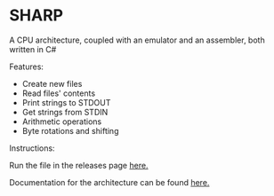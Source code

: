 # SHARP

A CPU architecture, coupled with an emulator and an assembler, both written in C#

Features:

*  Create new files
*  Read files' contents
*  Print strings to STDOUT
*  Get strings from STDIN
*  Arithmetic operations
*  Byte rotations and shifting

Instructions:

Run the file in the releases page [here.](https://gitlab.com/HALAVLUV/sharpboi/releases)

Documentation for the architecture can be found [here.](https://gitlab.com/HALAVLUV/sharpboi/wikis/home)